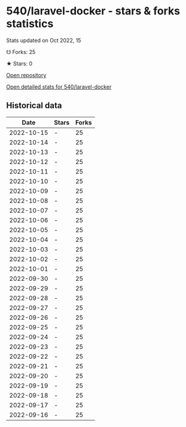 # 540/laravel-docker - stars & forks statistics

Stats updated on Oct 2022, 15

☋ Forks: 25

★ Stars: 0

[Open repository](https://github.com/540/laravel-docker)

[Open detailed stats for 540/laravel-docker](https://reviewgithub.com/rep/540/laravel-docker)

## Historical data
| Date | Stars | Forks |
|------|-------|-------|
| 2022-10-15 | - | 25 | 
| 2022-10-14 | - | 25 | 
| 2022-10-13 | - | 25 | 
| 2022-10-12 | - | 25 | 
| 2022-10-11 | - | 25 | 
| 2022-10-10 | - | 25 | 
| 2022-10-09 | - | 25 | 
| 2022-10-08 | - | 25 | 
| 2022-10-07 | - | 25 | 
| 2022-10-06 | - | 25 | 
| 2022-10-05 | - | 25 | 
| 2022-10-04 | - | 25 | 
| 2022-10-03 | - | 25 | 
| 2022-10-02 | - | 25 | 
| 2022-10-01 | - | 25 | 
| 2022-09-30 | - | 25 | 
| 2022-09-29 | - | 25 | 
| 2022-09-28 | - | 25 | 
| 2022-09-27 | - | 25 | 
| 2022-09-26 | - | 25 | 
| 2022-09-25 | - | 25 | 
| 2022-09-24 | - | 25 | 
| 2022-09-23 | - | 25 | 
| 2022-09-22 | - | 25 | 
| 2022-09-21 | - | 25 | 
| 2022-09-20 | - | 25 | 
| 2022-09-19 | - | 25 | 
| 2022-09-18 | - | 25 | 
| 2022-09-17 | - | 25 | 
| 2022-09-16 | - | 25 | 

